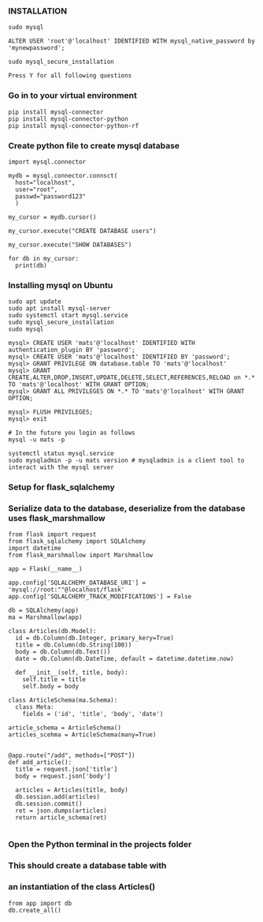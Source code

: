 ### INSTALLATION

```
sudo mysql

ALTER USER 'root'@'localhost' IDENTIFIED WITH mysql_native_password by 'mynewpassword';

sudo mysql_secure_installation

Press Y for all following questions
```

### Go in to your virtual environment

```
pip install mysql-connector
pip install mysql-connector-python
pip install mysql-connector-python-rf
```

### Create python file to create mysql database

```
import mysql.connector

mydb = mysql.connector.connsct(
  host="localhost",
  user="root",
  passwd="password123"
  )
  
my_cursor = mydb.cursor()

my_cursor.execute("CREATE DATABASE users")

my_cursor.execute("SHOW DATABASES")

for db in my_cursor:
  print(db)
```

### Installing mysql on Ubuntu

```
sudo apt update
sudo apt install mysql-server
sudo systemctl start mysql.service
sudo mysql_secure_installation
sudo mysql

mysql> CREATE USER 'mats'@'localhost' IDENTIFIED WITH authentication_plugin BY 'password';
mysql> CREATE USER 'mats'@'localhost' IDENTIFIED BY 'password';
mysql> GRANT PRIVILEGE ON database.table TO 'mats'@'localhost'
mysql> GRANT CREATE,ALTER,DROP,INSERT,UPDATE,DELETE,SELECT,REFERENCES,RELOAD on *.* TO 'mats'@'localhost' WITH GRANT OPTION;
mysql> GRANT ALL PRIVILEGES ON *.* TO 'mats'@'localhost' WITH GRANT OPTION;

mysql> FLUSH PRIVILEGES;
mysql> exit

# In the future you login as follows
mysql -u mats -p

systemctl status mysql.service
sudo mysqladmin -p -u mats version # mysqladmin is a client tool to interact with the mysql server
```

### Setup for flask_sqlalchemy
### Serialize data to the database, deserialize from the database uses flask_marshmallow

```
from flask import request
from flask_sqlalchemy import SQLAlchemy
import datetime
from flask_marshmallow import Marshmallow

app = Flask(__name__)

app.config['SQLALCHEMY_DATABASE_URI'] = 'mysql://root:""@localhost/flask'
app.config['SQLALCHEMY_TRACK_MODIFICATIONS'] = False

db = SQLAlchemy(app)
ma = Marshmallow(app)

class Articles(db.Model):
  id = db.Column(db.Integer, primary_kery=True)
  title = db.Column(db.String(100))
  body = db.Column(db.Text())
  date = db.Column(db.DateTime, default = datetime.datetime.now)

  def __init__(self, title, body):
    self.title = title
    self.body = body

class ArticleSchema(ma.Schema):
  class Meta:
    fields = ('id', 'title', 'body', 'date')

article_schema = ArticleSchema()
articles_scehma = ArticleSchema(many=True) 


@app.route("/add", methods=["POST"])
def add_article():
  title = request.json['title']
  body = request.json['body']
  
  articles = Articles(title, body)
  db.session.add(articles)
  db.session.commit()
  ret = json.dumps(articles)
  return article_schema(ret)
  
```

### Open the Python terminal in the projects folder
### This should create a database table with 
### an instantiation of the class Articles()

```
from app import db
db.create_all()
```



```

```










